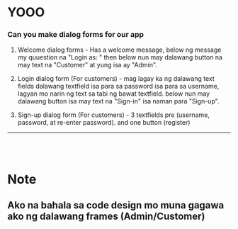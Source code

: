 # YOOO

### Can you make dialog forms for our app

1.  Welcome dialog forms - Has a welcome message, below ng message my quuestion na "Login as: " then below nun may dalawang button na may text na "Customer" at yung isa ay "Admin".

2. Login dialog form (For customers) - mag lagay ka ng dalawang text fields dalawang textfield isa para sa password isa para sa username, lagyan mo narin ng text sa tabi ng bawat textfield. below nun may dalawang button isa may text na "Sign-in" isa naman para "Sign-up".

3. Sign-up dialog form (For customers) - 3 textfields pre (username, password, at re-enter password). and one button (register)
---
<br/>
<br/>


# Note
## Ako na bahala sa code design mo muna gagawa ako ng dalawang frames (Admin/Customer) 